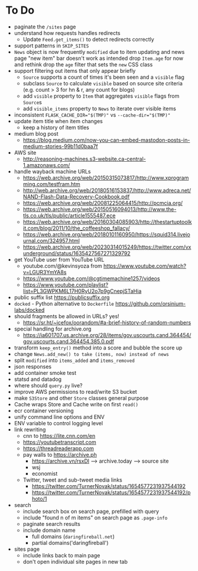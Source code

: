 # To Do

- paginate the `/sites` page
- understand how requests handles redirects
  - Update `Feed.get_items()` to detect redirects correctly
- support patterns in `SKIP_SITES`
- `News` object is now frequently `modified` due to item updating and 
    news page "new item" bar doesn't work as intended
    drop `Item.age` for now and rethink
    drop the `age` filter that sets the `new` CSS class
- support filtering out items that only appear briefly 
  - `Source` supports a count of times it's been seen and a `visible` flag
  - subclass `Source` to calculate `visible` based on source site criteria
    (e.g. count > 3 for hn & r, any count for blogs)
  - add `visible` property to `Item` that aggregates `visible` flags from `Source`s
  - add `visible_items` property to `News` to iterate over visible items
- inconsistent `FLASK_CACHE_DIR="$(TMP)"` vs `--cache-dir="$(TMP)"`
- update item title when item changes
  - keep a history of item titles
- medium blog post
  - https://blog.medium.com/now-you-can-embed-mastodon-posts-in-medium-stories-99b11d0baa7f
- AWS site
  - http://reasoning-machines.s3-website.ca-central-1.amazonaws.com/
- handle wayback machine URLs
  - https://web.archive.org/web/20150315073817/http://www.xprogramming.com/testfram.htm
  - http://web.archive.org/web/20180516153837/http://www.adreca.net/NAND-Flash-Data-Recovery-Cookbook.pdf
  - https://web.archive.org/web/20081225064415/http://pcmcia.org/
  - https://web.archive.org/web/20150516094013/http://www.the-tls.co.uk/tls/public/article1555487.ece
  - https://web.archive.org/web/20160304085903/http://thestartuptoolkit.com/blog/2011/10/the_coffeeshop_fallacy/
  - https://web.archive.org/web/20180101160950/https://squid314.livejournal.com/324957.html
  - https://web.archive.org/web/20230314015249/https://twitter.com/vxunderground/status/1635427567271329792
- get YouTube user from YouTube URL
  - youtube.com/@kevinsyoza from https://www.youtube.com/watch?v=LGUR3YmYA8s
        <span itemprop="author" itemscope itemtype="http://schema.org/Person">
            <link itemprop="url" href="http://www.youtube.com/@allones3078">
            <link itemprop="name" content="All Ones">
        </span>
  - https://www.youtube.com/@cgtimemachine1257/videos
  - https://www.youtube.com/playlist?list=PL3GWPKM6L17H0RyU2o7p9gCnepjSTaHia
- public suffix list https://publicsuffix.org
- `docked` - Python alternative to `Dockerfile` https://github.com/orsinium-labs/docked
- should fragments be allowed in URLs? yes!
  - https://sr.ht/~icefox/oorandom/#a-brief-history-of-random-numbers
- special handling for archive.org
  - https://ia601707.us.archive.org/28/items/gov.uscourts.cand.364454/gov.uscourts.cand.364454.385.0.pdf
- transform `keep_entry()` method into a score and bubble the score up
- change `News.add_new() to take (items, now) instead of news`
- split `modified` into `items_added` and `items_removed`
- json responses
- add container smoke test
- statsd and datadog 
- where should `query.py` live?
- improve AWS permissions to read/write S3 bucket
- make `S3Store` and other `Store` classes general purpose 
- Cache wraps Store and Cache write on first `read()`
- ecr container versioning
- unify command line options and ENV
- ENV variable to control logging level
- link rewriting
  - cnn to https://lite.cnn.com/en
  - https://youtubetranscript.com
  - https://threadreaderapp.com
  - pay walls to https://archive.ph
    - https://archive.vn/rsxDl --> archive.today --> source site
    - wsj
    - economist
  - Twitter, tweet and sub-tweet media links
    - https://twitter.com/TurnerNovak/status/1654577231937544192
    - https://twitter.com/TurnerNovak/status/1654577231937544192/photo/1
- search
  - include search box on search page, prefilled with query
  - include "found n of m items" on search page as `.page-info`
  - paginate search results
  - include domain name
    - full domains (`daringfireball.net`)
    - partial domains('daringfireball')
- sites page
  - include links back to main page
  - don't open individual site pages in new tab
